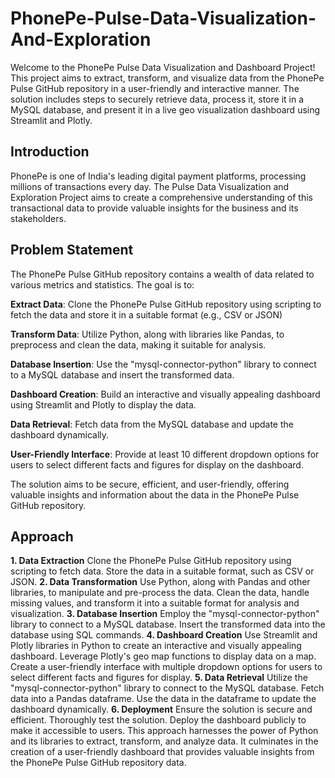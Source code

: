 # PhonePe-Pulse-Data-Visualization-And-Exploration
Welcome to the PhonePe Pulse Data Visualization and Dashboard Project! This project aims to extract, transform, and visualize data from the PhonePe Pulse GitHub repository in a user-friendly and interactive manner. The solution includes steps to securely retrieve data, process it, store it in a MySQL database, and present it in a live geo visualization dashboard using Streamlit and Plotly.

## Introduction
PhonePe is one of India's leading digital payment platforms, processing millions of transactions every day. The Pulse Data Visualization and Exploration Project aims to create a comprehensive understanding of this transactional data to provide valuable insights for the business and its stakeholders.

## Problem Statement
The PhonePe Pulse GitHub repository contains a wealth of data related to various metrics and statistics. The goal is to:

**Extract Data**: Clone the PhonePe Pulse GitHub repository using scripting to fetch the data and store it in a suitable format (e.g., CSV or JSON)

**Transform Data**: Utilize Python, along with libraries like Pandas, to preprocess and clean the data, making it suitable for analysis.

**Database Insertion**: Use the "mysql-connector-python" library to connect to a MySQL database and insert the transformed data.

**Dashboard Creation**: Build an interactive and visually appealing dashboard using Streamlit and Plotly to display the data.

**Data Retrieval**: Fetch data from the MySQL database and update the dashboard dynamically.

**User-Friendly Interface**: Provide at least 10 different dropdown options for users to select different facts and figures for display on the dashboard.

The solution aims to be secure, efficient, and user-friendly, offering valuable insights and information about the data in the PhonePe Pulse GitHub repository.

## Approach
**1. Data Extraction**
Clone the PhonePe Pulse GitHub repository using scripting to fetch data.
Store the data in a suitable format, such as CSV or JSON.
**2. Data Transformation**
Use Python, along with Pandas and other libraries, to manipulate and pre-process the data.
Clean the data, handle missing values, and transform it into a suitable format for analysis and visualization.
**3. Database Insertion**
Employ the "mysql-connector-python" library to connect to a MySQL database.
Insert the transformed data into the database using SQL commands.
**4. Dashboard Creation**
Use Streamlit and Plotly libraries in Python to create an interactive and visually appealing dashboard.
Leverage Plotly's geo map functions to display data on a map.
Create a user-friendly interface with multiple dropdown options for users to select different facts and figures for display.
**5. Data Retrieval**
Utilize the "mysql-connector-python" library to connect to the MySQL database.
Fetch data into a Pandas dataframe.
Use the data in the dataframe to update the dashboard dynamically.
**6. Deployment**
Ensure the solution is secure and efficient.
Thoroughly test the solution.
Deploy the dashboard publicly to make it accessible to users.
This approach harnesses the power of Python and its libraries to extract, transform, and analyze data. It culminates in the creation of a user-friendly dashboard that provides valuable insights from the PhonePe Pulse GitHub repository data.





